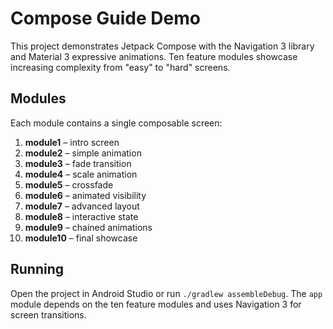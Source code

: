 # Compose Guide Demo

This project demonstrates Jetpack Compose with the Navigation 3 library and Material 3 expressive animations. Ten feature modules showcase increasing complexity from "easy" to "hard" screens.

## Modules
Each module contains a single composable screen:

1. **module1** – intro screen
2. **module2** – simple animation
3. **module3** – fade transition
4. **module4** – scale animation
5. **module5** – crossfade
6. **module6** – animated visibility
7. **module7** – advanced layout
8. **module8** – interactive state
9. **module9** – chained animations
10. **module10** – final showcase

## Running
Open the project in Android Studio or run `./gradlew assembleDebug`. The `app` module depends on the ten feature modules and uses Navigation 3 for screen transitions.
